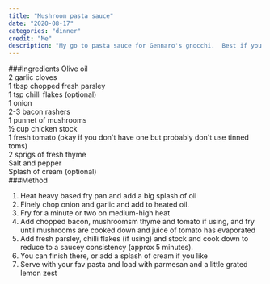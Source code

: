 ```yaml
---
title: "Mushroom pasta sauce"
date: "2020-08-17"
categories: "dinner"
credit: "Me"
description: "My go to pasta sauce for Gennaro's gnocchi.  Best if you have home made stock in the fridge.  Also delicious with egg fettuccine or tagliatelle"
---
```


###Ingredients
Olive oil  
2 garlic cloves  
1 tbsp chopped fresh parsley  
1 tsp chilli flakes (optional)  
1 onion  
2-3 bacon rashers  
1 punnet of mushrooms  
½ cup chicken stock  
1 fresh tomato (okay if you don't have one but probably don't use tinned toms)  
2 sprigs of fresh thyme  
Salt and pepper  
Splash of cream (optional)  
###Method

1. Heat heavy based fry pan and add a big splash of oil
2. Finely chop onion and garlic and add to heated oil.
3. Fry for a minute or two on medium-high heat
4. Add chopped bacon, mushroomsm thyme and tomato if using, and fry until mushrooms are cooked down and juice of tomato has evaporated
5. Add fresh parsley, chilli flakes (if using) and stock and cook down to reduce to a saucey consistency (approx 5 minutes).
6. You can finish there, or add a splash of cream if you like
7. Serve with your fav pasta and load with parmesan and a little grated lemon zest

